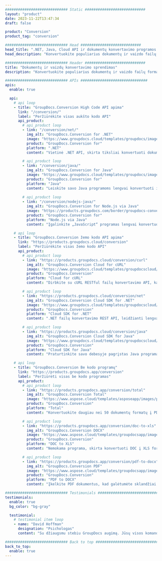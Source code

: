 ```yaml
---
############################# Static ############################
layout: "product"
date: 2023-11-22T13:47:34
draft: false

product: "Conversion"
product_tag: "conversion"

############################# Head ############################
head_title: ".NET, Java, Cloud API ir dokumentų konvertavimo programos iš GroupDocs"
head_description: "Konvertuokite populiarius dokumentų ir vaizdo failų formatus bet kurioje platformoje naudodami programomis ir API pagrįstus sprendimus."

############################# Header ############################
title: "Dokumentų ir vaizdų konvertavimo sprendimas"
description: "Konvertuokite populiarius dokumentų ir vaizdo failų formatus bet kurioje platformoje naudodami programomis ir API pagrįstus sprendimus."

############################# APIs ###############################
apis:
  enable: true

  api:
    # api loop
    - title: "GroupDocs.Conversion High Code API apima"
      link: "/conversion/"
      label: "Peržiūrėkite visas aukšto kodo API"
      api_product:
        # api_product loop
        - link: "/conversion/net/"
          img_alt: "GroupDocs.Conversion for .NET"
          image: "https://www.groupdocs.cloud/templates/groupdocs/images/product-logos/groupdocs-conversion-net.png"
          product: "GroupDocs.Conversion for"
          platform: ".NET"
          content: "Vietinė .NET API, skirta tiksliai konvertuoti dokumentus ir vaizdo failų formatus bet kokio tipo .NET programoje. Palaiko vaizdo vandens ženklų pridėjimą konvertuojant."

        # api_product loop
        - link: "/conversion/java/"
          img_alt: "GroupDocs.Conversion for Java"
          image: "https://www.groupdocs.cloud/templates/groupdocs/images/product-logos/groupdocs-conversion-java.png"
          product: "GroupDocs.Conversion for"
          platform: "Java"
          content: "Leiskite savo Java programoms lengvai konvertuoti į visus pramonės standartinius dokumentų formatus, įskaitant Microsoft Office, PDF, HTML, vaizdus ir daugelį kitų."
          
        # api_product loop
        - link: "/conversion/nodejs-java/"
          img_alt: "GroupDocs.Conversion for Node.js via Java"
          image: "https://products.groupdocs.com/border/groupdocs-conversion-nodejs-java.svg"
          product: "GroupDocs.Conversion for"
          platform: "Node.js via Java"
          content: "Įgalinkite „JavaScript“ programas lengvai konvertuoti į visus pramonės standartinius dokumentų formatus, įskaitant „Microsoft Office“, PDF, HTML, vaizdus ir daugelį kitų."

    # api loop
    - title: "GroupDocs.Conversion žemo kodo API apima"
      link: "https://products.groupdocs.cloud/conversion"
      label: "Peržiūrėkite visas žemo kodo API"
      api_product:
        # api_product loop
        - link: "https://products.groupdocs.cloud/conversion/curl"
          img_alt: "GroupDocs.Conversion Cloud for cURL"
          image: "https://www.groupdocs.cloud/templates/groupdocscloud/images/sdk/272x272/groupdocs_conversion-for-curl.png"
          product: "GroupDocs.Conversion"
          platform: "Cloud for cURL"
          content: "Dirbkite su cURL RESTful failų konvertavimo API, kad lengvai konvertuotumėte Microsoft Office, PDF, el. paštą, projektą, HTML ir kitus įprastus failų formatus savo programose."

        # api_product loop
        - link: "https://products.groupdocs.cloud/conversion/net"
          img_alt: "GroupDocs.Conversion Cloud SDK for .NET"
          image: "https://www.groupdocs.cloud/templates/groupdocscloud/images/sdk/272x272/groupdocs_conversion-for-net.png"
          product: "GroupDocs.Conversion"
          platform: "Cloud SDK for .NET"
          content: ".NET failų konvertavimo REST API, leidžianti lengvai konvertuoti „Microsoft Office“, PDF, el. pašto, projekto, HTML ir kitus įprastus failų formatus bet kurioje platformoje naudojant „Cloud SDK“."

        # api_product loop
        - link: "https://products.groupdocs.cloud/conversion/java"
          img_alt: "GroupDocs.Conversion Cloud SDK for Java"
          image: "https://www.groupdocs.cloud/templates/groupdocscloud/images/sdk/272x272/groupdocs_conversion-for-java.png"
          product: "GroupDocs.Conversion"
          platform: "Cloud SDK for Java"
          content: "Praturtinkite savo debesyje pagrįstas Java programas pažangiomis dokumentų konvertavimo funkcijomis bet kurioje platformoje, galinčioje iškviesti REST API."

    # api loop
    - title: "GroupDocs.Conversion Be kodo programų"
      link: "https://products.groupdocs.app/conversion"
      label: "Peržiūrėti visas be kodo programas"
      api_product:
        # api_product loop
        - link: "https://products.groupdocs.app/conversion/total"
          img_alt: "GroupDocs.Conversion Total"
          image: "https://www.aspose.cloud/templates/asposeapp/images/products/logo/aspose_conversion-app.png"
          product: "GroupDocs.Conversion"
          platform: "Total"
          content: "Konvertuokite daugiau nei 50 dokumentų formatų į PDF, XLSX, DOCX, XPS, HTML ir kt."

        # api_product loop
        - link: "https://products.groupdocs.app/conversion/doc-to-xls"
          img_alt: "GroupDocs.Conversion DOCX"
          image: "https://www.aspose.cloud/templates/groupdocsapp/images/products/logo/groupdocs_words-app.png"
          product: "GroupDocs.Conversion"
          platform: "DOC to XLS"
          content: "Nemokama programa, skirta konvertuoti DOC į XLS formatą iš bet kurios žiniatinklio naršyklės."

        # api_product loop
        - link: "https://products.groupdocs.app/conversion/pdf-to-docx"
          img_alt: "GroupDocs.Conversion PDF"
          image: "https://www.aspose.cloud/templates/groupdocsapp/images/products/logo/groupdocs_pdf-app.png"
          product: "GroupDocs.Conversion"
          platform: "PDF to DOCX"
          content: "Įkelkite PDF dokumentus, kad galėtumėte sklandžiai konvertuoti į Word (DOCX) formatą."

############################# Testimonials ###############################
testimonials:
  enable: true
  bg_color: "bg-gray"

  testimonial:
    # testimonial item loop
    - name: "David Hoffman"
      designation: "Psichologas"
      content: "Su džiaugsmu stebiu GroupDocs augimą. Jūsų visos komandos reagavimas man labai padėjo. Kai kalbuosi su kuo nors iš GroupDocs, galiu garantuoti, kad kažkas klauso ir daro viską."

############################# Back to top ###############################
back_to_top:
  enable: true
---
```

